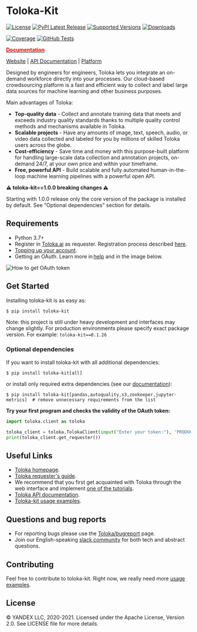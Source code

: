 # Toloka-Kit

[![License](https://img.shields.io/pypi/l/toloka-kit.svg)](https://github.com/toloka/toloka-kit/blob/master/LICENSE)
[![PyPI Latest Release](https://img.shields.io/pypi/v/toloka-kit.svg)](https://pypi.org/project/toloka-kit/)
[![Supported Versions](https://img.shields.io/pypi/pyversions/toloka-kit.svg)](https://pypi.org/project/toloka-kit)
[![Downloads](https://pepy.tech/badge/toloka-kit/month)](https://pepy.tech/project/toloka-kit)

[![Coverage](https://codecov.io/gh/Toloka/toloka-kit/branch/main/graph/badge.svg)](https://codecov.io/gh/Toloka/toloka-kit)
[![GitHub Tests](https://github.com/Toloka/toloka-kit/workflows/Tests/badge.svg?branch=main)](//github.com/Toloka/toloka-kit/actions?query=workflow:Tests)


[**<span style="color:red">Documentation</span>**](https://toloka.ai/en/docs/toloka-kit/?utm_source=github&utm_medium=site&utm_campaign=tolokakit)

[Website](https://toloka.ai/?utm_source=github&utm_medium=site&utm_campaign=tolokakit) |
[API Documentation](https://toloka.ai/en/docs/api/?utm_source=github&utm_medium=site&utm_campaign=tolokakit) |
[Platform](http://platform.toloka.ai/?utm_source=github&utm_medium=site&utm_campaign=tolokakit)


Designed by engineers for engineers, Toloka lets you integrate an on-demand workforce directly into your processes. Our cloud-based crowdsourcing platform is a fast and efficient way to collect and label large data sources for machine learning and other business purposes.

Main advantages of Toloka:
  - **Top-quality data** -  Collect and annotate training data that meets and exceeds industry quality standards thanks to multiple quality control methods and mechanisms available in Toloka.
  - **Scalable projects** - Have any amounts of image, text, speech, audio, or video data collected and labeled for you by millions of skilled Toloka users across the globe.
  - **Cost-efficiency** - Save time and money with this purpose-built platform for handling large-scale data collection and annotation projects, on-demand 24/7, at your own price and within your timeframe.
  - **Free, powerful API** - Build scalable and fully automated human-in-the-loop machine learning pipelines with a powerful open API.

**⚠️ toloka-kit==1.0.0 breaking changes ⚠️**

Starting with 1.0.0 release only the core version of the package is installed by default. See "Optional dependencies"
section for details.

Requirements
--------------
- Python 3.7+
- Register in [Toloka.ai](https://toloka.ai/?utm_source=github&utm_medium=site&utm_campaign=tolokakit) as requester. Registration process described [here](https://toloka.ai/en/docs/guide/concepts/access?utm_source=github&utm_medium=site&utm_campaign=tolokakit).
- [Topping up your account](https://toloka.ai/en/docs/guide/concepts/refill.html?utm_source=github&utm_medium=site&utm_campaign=tolokakit).
- Getting an OAuth. Learn more in [help](https://toloka.ai/en/docs/api/concepts/access?utm_source=github&utm_medium=site&utm_campaign=tolokakit) and in the image below.


![How to get OAuth token](https://yastatic.net/s3/doc-binary/src/support/toloka/en/toloka-kit/learn-basics/get-oauth-token.png "How to get OAuth token")

Get Started
--------------
Installing toloka-kit is as easy as:
```
$ pip install toloka-kit
```
Note: this project is still under heavy development and interfaces may change slightly. For production environments please specify exact package version. For example: `toloka-kit==0.1.26`

### Optional dependencies
If you want to install toloka-kit with all additional dependencies:
```shell
$ pip install toloka-kit[all]
```
or install only required extra dependencies (see our [documentation](https://toloka.ai/en/docs/toloka-kit/?utm_source=github&utm_medium=site&utm_campaign=tolokakit)):
```shell
$ pip install toloka-kit[pandas,autoquality,s3,zookeeper,jupyter-metrics]  # remove unnecessary requirements from the list
```

**Try your first program and checks the validity of the OAuth token:**
```python
import toloka.client as toloka

toloka_client = toloka.TolokaClient(input("Enter your token:"), 'PRODUCTION')
print(toloka_client.get_requester())
```

Useful Links
--------------
- [Toloka homepage](https://toloka.ai/?utm_source=github&utm_medium=site&utm_campaign=tolokakit).
- [Toloka requester's guide](https://toloka.ai/en/docs/?utm_source=github&utm_medium=site&utm_campaign=tolokakit).
- We recommend that you first get acquainted with Toloka through the web interface and implement [one of the tutorials](https://toloka.ai/en/docs/guide/concepts/usecases?utm_source=github&utm_medium=site&utm_campaign=tolokakit).
- [Toloka API documentation](https://toloka.ai/en/docs/api/?utm_source=github&utm_medium=site&utm_campaign=tolokakit).
- [Toloka-kit usage examples](https://github.com/Toloka/toloka-kit/tree/main/examples#toloka-kit-usage-examples).

Questions and bug reports
--------------
* For reporting bugs please use the [Toloka/bugreport](https://github.com/Toloka/toloka-kit/issues) page.
* Join our English-speaking [slack community](https://toloka.ai/community?utm_source=github&utm_medium=site&utm_campaign=tolokakit) for both tech and abstract questions.


Contributing
-------
Feel free to contribute to toloka-kit. Right now, we really need more [usage examples](https://github.com/Toloka/toloka-kit/tree/main/examples#need-more-examples).

License
-------
© YANDEX LLC, 2020-2021. Licensed under the Apache License, Version 2.0. See LICENSE file for more details.
